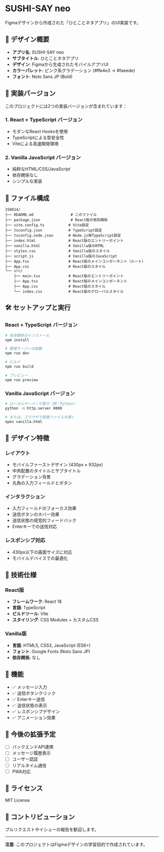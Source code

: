 # SUSHI-SAY neo

Figmaデザインから作成された「ひとことネタアプリ」のUI実装です。

## 📱 デザイン概要

- **アプリ名**: SUSHI-SAY neo
- **サブタイトル**: ひとことネタアプリ
- **デザイン**: Figmaから生成されたモバイルアプリUI
- **カラーパレット**: ピンク系グラデーション (#ffe4e3 → #faeede)
- **フォント**: Noto Sans JP (Bold)

## 🚀 実装バージョン

このプロジェクトには2つの実装バージョンが含まれています：

### 1. React + TypeScript バージョン
- モダンなReact Hooksを使用
- TypeScriptによる型安全性
- Viteによる高速開発環境

### 2. Vanilla JavaScript バージョン
- 純粋なHTML/CSS/JavaScript
- 依存関係なし
- シンプルな実装

## 📁 ファイル構成

```
250814/
├── README.md                 # このファイル
├── package.json              # React版の依存関係
├── vite.config.ts           # Vite設定
├── tsconfig.json            # TypeScript設定
├── tsconfig.node.json       # Node.js用TypeScript設定
├── index.html               # React版のエントリーポイント
├── vanilla.html             # Vanilla版のHTML
├── styles.css               # Vanilla版のスタイル
├── script.js                # Vanilla版のJavaScript
├── App.tsx                  # React版のメインコンポーネント（ルート）
├── App.css                  # React版のスタイル
└── src/
    ├── main.tsx             # React版のエントリーポイント
    ├── App.tsx              # React版のメインコンポーネント
    ├── App.css              # React版のスタイル
    └── index.css            # React版のグローバルスタイル
```

## 🛠️ セットアップと実行

### React + TypeScript バージョン

```bash
# 依存関係のインストール
npm install

# 開発サーバーの起動
npm run dev

# ビルド
npm run build

# プレビュー
npm run preview
```

### Vanilla JavaScript バージョン

```bash
# ローカルサーバーで実行（例：Python）
python -m http.server 8000

# または、ブラウザで直接ファイルを開く
open vanilla.html
```

## 🎨 デザイン特徴

### レイアウト
- モバイルファーストデザイン (430px × 932px)
- 中央配置のタイトルとサブタイトル
- グラデーション背景
- 丸角の入力フィールドとボタン

### インタラクション
- 入力フィールドのフォーカス効果
- 送信ボタンのホバー効果
- 送信状態の視覚的フィードバック
- Enterキーでの送信対応

### レスポンシブ対応
- 430px以下の画面サイズに対応
- モバイルデバイスでの最適化

## 🔧 技術仕様

### React版
- **フレームワーク**: React 18
- **言語**: TypeScript
- **ビルドツール**: Vite
- **スタイリング**: CSS Modules + カスタムCSS

### Vanilla版
- **言語**: HTML5, CSS3, JavaScript (ES6+)
- **フォント**: Google Fonts (Noto Sans JP)
- **依存関係**: なし

## 📱 機能

- ✅ メッセージ入力
- ✅ 送信ボタンクリック
- ✅ Enterキー送信
- ✅ 送信状態の表示
- ✅ レスポンシブデザイン
- ✅ アニメーション効果

## 🎯 今後の拡張予定

- [ ] バックエンドAPI連携
- [ ] メッセージ履歴表示
- [ ] ユーザー認証
- [ ] リアルタイム通信
- [ ] PWA対応

## 📄 ライセンス

MIT License

## 🤝 コントリビューション

プルリクエストやイシューの報告を歓迎します。

---

**注意**: このプロジェクトはFigmaデザインの学習目的で作成されています。
